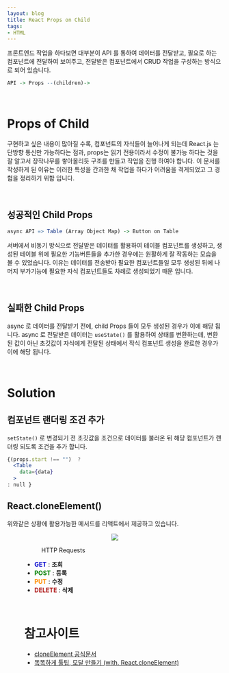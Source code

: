 ```yaml
---
layout: blog
title: React Props on Child
tags:
- HTML
---
```


프론트엔드 작업을 하다보면 대부분이 API 를 통하여 데이터를 전달받고, 필요로 하는 컴포넌트에 전달하여 보여주고, 전달받은 컴포넌트에서 CRUD 작업을 구성하는 방식으로 되어 있습니다.

```r
API -> Props --(children)->
```

<br/>

# Props of Child

구현하고 싶은 내용이 많아질 수록, 컴포넌트의 자식들이 늘어나게 되는데 React.js 는 단방향 통신만 가능하다는 점과, props는 읽기 전용이라서 수정이 불가능 하다는 것을 잘 알고서 장작나무를 쌓아올리듯 구조를 만들고 작업을 진행 하여야 합니다. 이 문서를 작성하게 된 이유는 이러한 특성을 간과한 채 작업을 하다가 어려움을 격게되었고 그 경험을 정리하기 위함 입니다.

<br/>

## 성공적인 Child Props

```r
async API => Table (Array Object Map) -> Button on Table
```

서버에서 비동기 방식으로 전달받은 데이터를 활용하여 테이블 컴포넌트를 생성하고, 생성된 테이블 위에 필요한 기능버튼들을 추가한 경우에는 원활하게 잘 작동하는 모습을 볼 수 있었습니다. 이유는 데이터를 전송받아 필요한 컴포넌트들일 모두 생성된 뒤에 나머지 부가기능에 필요한 자식 컴포넌트들도 차례로 생성되었기 때문 입니다.

<br/>

## 실패한 Child Props

async 로 데이터를 전달받기 전에, child Props 들이 모두 생성된 경우가 이에 해당 됩니다. async 로 전달받은 데이터는 `useState()` 를 활용하여 상태를 변환하는데, 변환된 값이 아닌 초깃값이 자식에게 전달된 상태에서 작식 컴포넌트 생성을 완료한 경우가 이에 해당 됩니다.

<br/>

# Solution
## 컴포넌트 랜더링 조건 추가
`setState()` 로 변경되기 전 초깃값을 조건으로 데이터를 불러온 뒤 해당 컴포넌트가 랜더링 되도록 조건을 추가 합니다.

```jsx
{(props.start !== "")  ?
  <Table
    data={data}
  >
: null }
```

## React.cloneElement()
위와같은 상황에 활용가능한 메서드를 리액트에서 제공하고 있습니다. 


<figure class="align-center">
<figure class="align-center">
  <p style="text-align: center">
  <img src="{{site.baseurl}}/assets/web/html_method.png">
  <figcaption>HTTP Requests</figcaption>
  </p>
</figure>

- **<span style="color:mediumblue">GET</span>** : **조회**
- **<span style="color:green">POST</span>** : **등록**
- **<span style="color:darkorange">PUT</span>** : **수정**
- **<span style="color:firebrick">DELETE</span>** : **삭제**

<br/>

# 참고사이트
- [cloneElement 공식문서](https://react.dev/reference/react/cloneElement)
- [똑똑하게 툴팁, 모달 만들기 (with. React.cloneElement)](https://velog.io/@space_dog/React.cloneElement)
